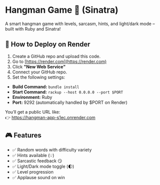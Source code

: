 # Hangman Game 🎯 (Sinatra)

A smart hangman game with levels, sarcasm, hints, and light/dark mode – built with Ruby and Sinatra!

## 🚀 How to Deploy on Render

1. Create a GitHub repo and upload this code.
2. Go to [https://render.com](https://render.com)
3. Click **"New Web Service"**
4. Connect your GitHub repo.
5. Set the following settings:

- **Build Command:** `bundle install`
- **Start Command:** `rackup --host 0.0.0.0 --port $PORT`
- **Environment:** Ruby
- **Port:** 9292 (automatically handled by $PORT on Render)

You’ll get a public URL like:  
👉 https://hangman-app-s1ec.onrender.com

## 🎮 Features

- ✅ Random words with difficulty variety
- ✅ Hints available (💡)
- ✅ Sarcastic feedback 😏
- ✅ Light/Dark mode toggle (🌓)
- ✅ Level progression
- ✅ Applause sound on win
